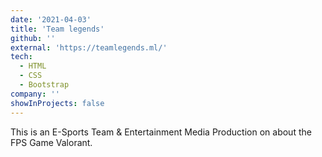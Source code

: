 ```yaml
---
date: '2021-04-03'
title: 'Team legends'
github: ''
external: 'https://teamlegends.ml/'
tech:
  - HTML
  - CSS
  - Bootstrap
company: ''
showInProjects: false
---
```


This is an E-Sports Team & Entertainment Media Production on about the FPS Game Valorant.
